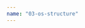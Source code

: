 ```yaml
---
name: "03-os-structure"
---
```

<object data="./03-os-structure.pdf" width="100%" height="100%" type='application/pdf'></object>
